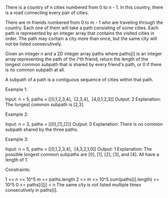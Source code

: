 There is a country of n cities numbered from 0 to n - 1. In this country,
there is a road connecting every pair of cities.

There are m friends numbered from 0 to m - 1 who are traveling through the
country. Each one of them will take a path consisting of some cities. Each
path is represented by an integer array that contains the visited cities in
order. The path may contain a city more than once, but the same city will not
be listed consecutively.

Given an integer n and a 2D integer array paths where paths[i] is an integer
array representing the path of the i^th friend, return the length of the
longest common subpath that is shared by every friend's path, or 0 if there
is no common subpath at all.

A subpath of a path is a contiguous sequence of cities within that path.


Example 1:


Input: n = 5, paths = [[0,1,2,3,4],
⁠                      [2,3,4],
⁠                      [4,0,1,2,3]]
Output: 2
Explanation: The longest common subpath is [2,3].


Example 2:


Input: n = 3, paths = [[0],[1],[2]]
Output: 0
Explanation: There is no common subpath shared by the three paths.


Example 3:


Input: n = 5, paths = [[0,1,2,3,4],
⁠                      [4,3,2,1,0]]
Output: 1
Explanation: The possible longest common subpaths are [0], [1], [2], [3], and
[4]. All have a length of 1.


Constraints:


1 <= n <= 10^5
m == paths.length
2 <= m <= 10^5
sum(paths[i].length) <= 10^5
0 <= paths[i][j] < n
The same city is not listed multiple times consecutively in paths[i].




